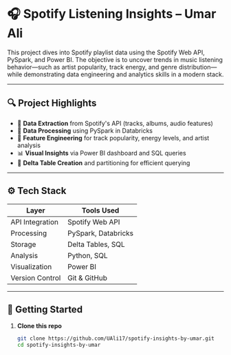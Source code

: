 # 🎧 Spotify Listening Insights – Umar Ali

This project dives into Spotify playlist data using the Spotify Web API, PySpark, and Power BI. The objective is to uncover trends in music listening behavior—such as artist popularity, track energy, and genre distribution—while demonstrating data engineering and analytics skills in a modern stack.

---

## 🔍 Project Highlights

- 🔌 **Data Extraction** from Spotify's API (tracks, albums, audio features)
- 🧹 **Data Processing** using PySpark in Databricks
- 🧠 **Feature Engineering** for track popularity, energy levels, and artist analysis
- 📊 **Visual Insights** via Power BI dashboard and SQL queries
- 🧰 **Delta Table Creation** and partitioning for efficient querying

---

## ⚙️ Tech Stack

| Layer           | Tools Used                          |
|----------------|--------------------------------------|
| API Integration| Spotify Web API                      |
| Processing     | PySpark, Databricks                  |
| Storage        | Delta Tables, SQL                    |
| Analysis       | Python, SQL                          |
| Visualization  | Power BI                             |
| Version Control| Git & GitHub                         |

---

## 🧪 Getting Started

1. **Clone this repo**  
   ```bash
   git clone https://github.com/UAli17/spotify-insights-by-umar.git
   cd spotify-insights-by-umar
